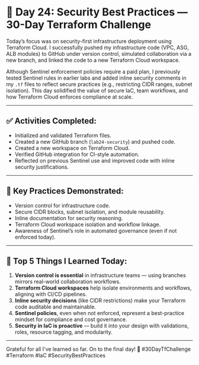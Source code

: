 # 🚀 Day 24: Security Best Practices — 30-Day Terraform Challenge

Today’s focus was on security-first infrastructure deployment using Terraform Cloud. I successfully pushed my infrastructure code (VPC, ASG, ALB modules) to GitHub under version control, simulated collaboration via a new branch, and linked the code to a new Terraform Cloud workspace.

Although Sentinel enforcement policies require a paid plan, I previously tested Sentinel rules in earlier labs and added inline security comments in my `.tf` files to reflect secure practices (e.g., restricting CIDR ranges, subnet isolation). This day solidified the value of secure IaC, team workflows, and how Terraform Cloud enforces compliance at scale.

---

## ✅ Activities Completed:
- Initialized and validated Terraform files.
- Created a new GitHub branch (`lab24-security`) and pushed code.
- Created a new workspace on Terraform Cloud.
- Verified GitHub integration for CI-style automation.
- Reflected on previous Sentinel use and improved code with inline security justifications.

---

## 🔐 Key Practices Demonstrated:
- Version control for infrastructure code.
- Secure CIDR blocks, subnet isolation, and module reusability.
- Inline documentation for security reasoning.
- Terraform Cloud workspace isolation and workflow linkage.
- Awareness of Sentinel’s role in automated governance (even if not enforced today).

---

## 🧠 Top 5 Things I Learned Today:

1. **Version control is essential** in infrastructure teams — using branches mirrors real-world collaboration workflows.
2. **Terraform Cloud workspaces** help isolate environments and workflows, aligning with CI/CD pipelines.
3. **Inline security decisions** (like CIDR restrictions) make your Terraform code auditable and maintainable.
4. **Sentinel policies**, even when not enforced, represent a best-practice mindset for compliance and cost governance.
5. **Security in IaC is proactive** — build it into your design with validations, roles, resource tagging, and modularity.

---

Grateful for all I've learned so far. On to the final day! 💪 #30DayTfChallenge #Terraform #IaC #SecurityBestPractices
